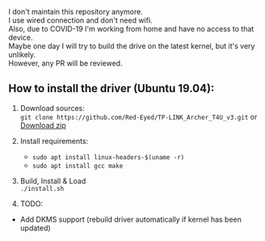 I don't maintain this repository anymore.  
I use wired connection and don't need wifi.  
Also, due to COVID-19 I'm working from home and have no access to that device.  
Maybe one day I will try to build the drive on the latest kernel, but it's very unlikely.  
However, any PR will be reviewed.  

## How to install the driver (Ubuntu 19.04):
1. Download sources:  
`git clone https://github.com/Red-Eyed/TP-LINK_Archer_T4U_v3.git`  or [Download zip](https://github.com/Red-Eyed/TP-LINK_Archer_T4U_v3/archive/master.zip)
2. Install requirements:
      * `sudo apt install linux-headers-$(uname -r)`
      * `sudo apt install gcc make`

3. Build, Install & Load  
    `./install.sh`

4. TODO:
* Add DKMS support (rebuild driver automatically if kernel has been updated)

